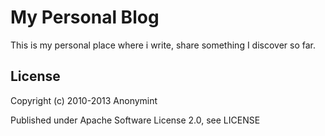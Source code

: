 My Personal Blog
=======

This is my personal place where i write, share something I discover so far.


License
-------

Copyright (c) 2010-2013 Anonymint

Published under Apache Software License 2.0, see LICENSE